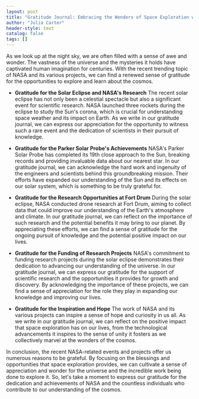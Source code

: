 ```yaml
---
layout: post
title: "Gratitude Journal: Embracing the Wonders of Space Exploration with NASA"
author: "Julia Carter"
header-style: text
catalog: false
tags: []
---
```


As we look up at the night sky, we are often filled with a sense of awe and wonder. The vastness of the universe and the mysteries it holds have captivated human imagination for centuries. With the recent trending topic of NASA and its various projects, we can find a renewed sense of gratitude for the opportunities to explore and learn about the cosmos.

- **Gratitude for the Solar Eclipse and NASA's Research**
   The recent solar eclipse has not only been a celestial spectacle but also a significant event for scientific research. NASA launched three rockets during the eclipse to study the Sun's corona, which is crucial for understanding space weather and its impact on Earth. As we write in our gratitude journal, we can express our appreciation for the opportunity to witness such a rare event and the dedication of scientists in their pursuit of knowledge.

- **Gratitude for the Parker Solar Probe's Achievements**
   NASA's Parker Solar Probe has completed its 19th close approach to the Sun, breaking records and providing invaluable data about our nearest star. In our gratitude journal, we can acknowledge the hard work and ingenuity of the engineers and scientists behind this groundbreaking mission. Their efforts have expanded our understanding of the Sun and its effects on our solar system, which is something to be truly grateful for.

- **Gratitude for the Research Opportunities at Fort Drum**
   During the solar eclipse, NASA conducted drone research at Fort Drum, aiming to collect data that could improve our understanding of the Earth's atmosphere and climate. In our gratitude journal, we can reflect on the importance of such research and the potential benefits it may bring to our planet. By appreciating these efforts, we can find a sense of gratitude for the ongoing pursuit of knowledge and the potential positive impact on our lives.

- **Gratitude for the Funding of Research Projects**
   NASA's commitment to funding research projects during the solar eclipse demonstrates their dedication to advancing our understanding of the universe. In our gratitude journal, we can express our gratitude for the support of scientific research and the opportunities it provides for growth and discovery. By acknowledging the importance of these projects, we can find a sense of appreciation for the role they play in expanding our knowledge and improving our lives.

- **Gratitude for the Inspiration and Hope**
   The work of NASA and its various projects can inspire a sense of hope and curiosity in us all. As we write in our gratitude journal, we can reflect on the positive impact that space exploration has on our lives, from the technological advancements it inspires to the sense of unity it fosters as we collectively marvel at the wonders of the cosmos.

In conclusion, the recent NASA-related events and projects offer us numerous reasons to be grateful. By focusing on the blessings and opportunities that space exploration provides, we can cultivate a sense of appreciation and wonder for the universe and the incredible work being done to explore it. So, let's take a moment to express our gratitude for the dedication and achievements of NASA and the countless individuals who contribute to our understanding of the cosmos.